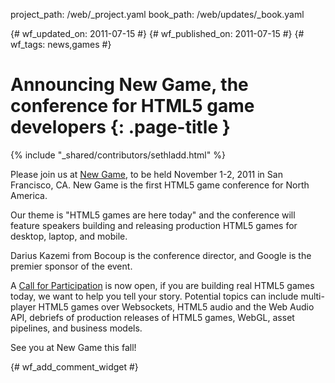 project_path: /web/_project.yaml
book_path: /web/updates/_book.yaml

{# wf_updated_on: 2011-07-15 #}
{# wf_published_on: 2011-07-15 #}
{# wf_tags: news,games #}

# Announcing New Game, the conference for HTML5 game developers {: .page-title }

{% include "_shared/contributors/sethladd.html" %}


Please join us at [New Game](http://newgameconf.com), to be held November 1-2, 2011 in San Francisco, CA.  New Game is the first HTML5 game conference for North America.

Our theme is "HTML5 games are here today" and the conference will feature speakers building and releasing production HTML5 games for desktop, laptop, and mobile.

Darius Kazemi from Bocoup is the conference director, and Google is the premier sponsor of the event.

A [Call for Participation](http://goo.gl/iWA2J) is now open, if you are building real HTML5 games today, we want to help you tell your story.  Potential topics can include multi-player HTML5 games over Websockets, HTML5 audio and the Web Audio API, debriefs of production releases of HTML5 games, WebGL, asset pipelines, and business models.

See you at New Game this fall!


{# wf_add_comment_widget #}
